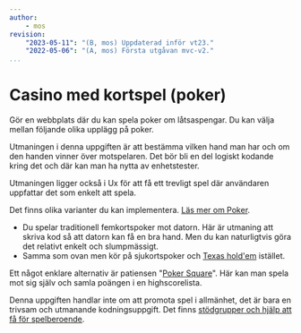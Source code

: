 ```yaml
---
author:
    - mos
revision:
    "2023-05-11": "(B, mos) Uppdaterad inför vt23."
    "2022-05-06": "(A, mos) Första utgåvan mvc-v2."
...
```

Casino med kortspel (poker)
==================================

Gör en webbplats där du kan spela poker om låtsaspengar. Du kan välja mellan följande olika upplägg på poker.

Utmaningen i denna uppgiften är att bestämma vilken hand man har och om den handen vinner över motspelaren. Det bör bli en del logiskt kodande kring det och där kan man ha nytta av enhetstester.

Utmaningen ligger också i Ux för att få ett trevligt spel där användaren uppfattar det som enkelt att spela.

Det finns olika varianter du kan implementera. [Läs mer om Poker](https://sv.wikipedia.org/wiki/Poker).

* Du spelar traditionell femkortspoker mot datorn. Här är utmaning att skriva kod så att datorn kan få en bra hand. Men du kan naturligtvis göra det relativt enkelt och slumpmässigt.
* Samma som ovan men kör på sjukortspoker och [Texas hold'em](https://en.wikipedia.org/wiki/Texas_hold_%27em) istället.

Ett något enklare alternativ är patiensen "[Poker Square](https://en.wikipedia.org/wiki/Poker_squares)". Här kan man spela mot sig själv och samla poängen i en highscorelista.

Denna uppgiften handlar inte om att promota spel i allmänhet, det är bara en trivsam och utmanande kodningsuppgift. Det finns [stödgrupper och hjälp att få för spelberoende](https://spelberoende.se/).
